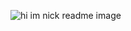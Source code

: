![hi im nick readme image](https://user-images.githubusercontent.com/8822616/88702221-09da3f00-d0d9-11ea-9a52-81dbe73349df.png)


